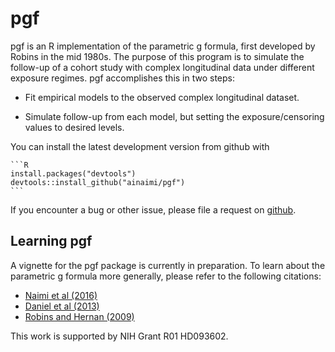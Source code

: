
<!-- README.md is generated from README.Rmd. Please edit that file -->
pgf
===

pgf is an R implementation of the parametric g formula, first developed by Robins in the mid 1980s. The purpose of this program is to simulate the follow-up of a cohort study with complex longitudinal data under different exposure regimes. pgf accomplishes this in two steps:

-   Fit empirical models to the observed complex longitudinal dataset.

-   Simulate follow-up from each model, but setting the exposure/censoring values to desired levels.

You can install the latest development version from github with

    ```R
    install.packages("devtools")
    devtools::install_github("ainaimi/pgf")
    ```

If you encounter a bug or other issue, please file a request on [github](https://github.com/ainaimi/pgf/issues).

Learning pgf
------------

A vignette for the pgf package is currently in preparation. To learn about the parametric g formula more generally, please refer to the following citations:

-   [Naimi et al (2016)](https://academic.oup.com/ije/article-abstract/doi/10.1093/ije/dyw323/2760169/An-Introduction-to-G-Methods?redirectedFrom=fulltext)
-   [Daniel et al (2013)](http://onlinelibrary.wiley.com/doi/10.1002/sim.5686/abstract)
-   [Robins and Hernan (2009)](https://cdn1.sph.harvard.edu/wp-content/uploads/sites/343/2013/03/abc.pdf)


This work is supported by NIH Grant R01 HD093602.
